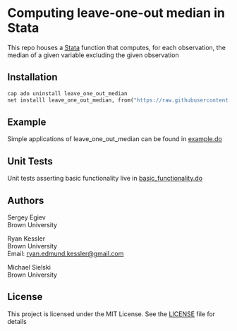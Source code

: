 # Computing leave-one-out median in Stata

This repo houses a [Stata](https://www.stata.com/) function that computes, for each observation, the median of a given variable excluding the given observation 

## Installation 

```stata
cap ado uninstall leave_one_out_median
net installl leave_one_out_median, from("https://raw.githubusercontent.com/ryanedmundkessler/leave_one_out_median/master/ado/")
```

## Example

Simple applications of leave_one_out_median can be found in [example.do](./example/code/example.do)

## Unit Tests

Unit tests asserting basic functionality live in [basic_functionality.do](./test/code/basic_functionality.do)

## Authors 

Sergey Egiev
<br>Brown University

Ryan Kessler
<br>Brown University
<br>Email: ryan.edmund.kessler@gmail.com

Michael Sielski
<br>Brown University

## License

This project is licensed under the MIT License. See the [LICENSE](LICENSE) file for details
